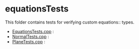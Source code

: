 # equationsTests

This folder contains tests for verifying custom equations:: types.

* [EquationsTests.cpp](./EquationsTests.cpp) : 
* [NormalTests.cpp](./NormalTests.cpp) : 
* [PlaneTests.cpp](./PlaneTests.cpp) :  
